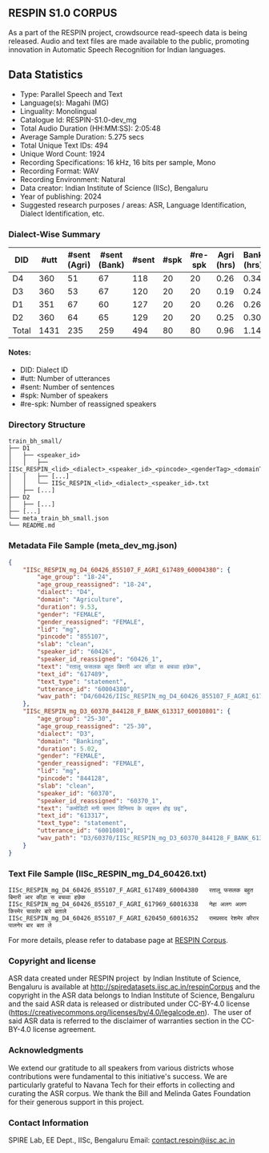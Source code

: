 ## RESPIN S1.0 CORPUS ##

As a part of the RESPIN project, crowdsource read-speech data is being released. Audio and text files
are made available to the public, promoting innovation in Automatic Speech Recognition for Indian languages.

## Data Statistics ##

- Type: Parallel Speech and Text
- Language(s): Magahi (MG)
- Linguality: Monolingual
- Catalogue Id: RESPIN-S1.0-dev_mg
- Total Audio Duration (HH:MM:SS): 2:05:48
- Average Sample Duration: 5.275 secs
- Total Unique Text IDs: 494
- Unique Word Count: 1924
- Recording Specifications: 16 kHz, 16 bits per sample, Mono
- Recording Format: WAV
- Recording Environment: Natural
- Data creator: Indian Institute of Science (IISc), Bengaluru
- Year of publishing: 2024
- Suggested research purposes / areas: ASR, Language Identification, Dialect Identification, etc.

### Dialect-Wise Summary ###
| DID   | #utt | #sent (Agri) | #sent (Bank) | #sent | #spk | #re-spk | Agri (hrs) | Bank (hrs) | Total (hrs) |
|-------|------|--------------|--------------|-------|------|---------|------------|------------|-------------|
| D4 | 360 | 51 | 67 | 118 | 20 | 20 | 0.26 | 0.34 | 0.59 |
| D3 | 360 | 53 | 67 | 120 | 20 | 20 | 0.19 | 0.24 | 0.43 |
| D1 | 351 | 67 | 60 | 127 | 20 | 20 | 0.26 | 0.26 | 0.52 |
| D2 | 360 | 64 | 65 | 129 | 20 | 20 | 0.25 | 0.30 | 0.55 |
| Total | 1431 | 235 | 259 | 494 | 80 | 80 | 0.96 | 1.14 | 2.10 |



#### Notes:
- DID: Dialect ID
- #utt: Number of utterances
- #sent: Number of sentences
- #spk: Number of speakers
- #re-spk: Number of reassigned speakers

### Directory Structure ###
```
train_bh_small/
├── D1
│   ├── <speaker_id>
│   │   ├── IISc_RESPIN_<lid>_<dialect>_<speaker_id>_<pincode>_<genderTag>_<domainTag>_<text_id>_<uttid>.wav
│   │   ├── [...]
│   │   └── IISc_RESPIN_<lid>_<dialect>_<speaker_id>.txt
│   ├── [...]
├── D2
│   ├── [...]
├── [...]
└── meta_train_bh_small.json
└── README.md
```

### Metadata File Sample (meta_dev_mg.json) ###

```json
{
    "IISc_RESPIN_mg_D4_60426_855107_F_AGRI_617489_60004380": {
        "age_group": "18-24",
        "age_group_reassigned": "18-24",
        "dialect": "D4",
        "domain": "Agriculture",
        "duration": 9.53,
        "gender": "FEMALE",
        "gender_reassigned": "FEMALE",
        "lid": "mg",
        "pincode": "855107",
        "slab": "clean",
        "speaker_id": "60426",
        "speaker_id_reassigned": "60426_1",
        "text": "रतालू फसलक बहुत बिमारी आर कीड़ा स बचव्वा हछेक",
        "text_id": "617489",
        "text_type": "statement",
        "utterance_id": "60004380",
        "wav_path": "D4/60426/IISc_RESPIN_mg_D4_60426_855107_F_AGRI_617489_60004380.wav"
    },
    "IISc_RESPIN_mg_D3_60370_844128_F_BANK_613317_60010801": {
        "age_group": "25-30",
        "age_group_reassigned": "25-30",
        "dialect": "D3",
        "domain": "Banking",
        "duration": 5.02,
        "gender": "FEMALE",
        "gender_reassigned": "FEMALE",
        "lid": "mg",
        "pincode": "844128",
        "slab": "clean",
        "speaker_id": "60370",
        "speaker_id_reassigned": "60370_1",
        "text": "कमोडिटी मनी समान विनिमय के जइसन होइ छइ",
        "text_id": "613317",
        "text_type": "statement",
        "utterance_id": "60010801",
        "wav_path": "D3/60370/IISc_RESPIN_mg_D3_60370_844128_F_BANK_613317_60010801.wav"
    }
}
```

### Text File Sample (IISc_RESPIN_mg_D4_60426.txt) ###
```
IISc_RESPIN_mg_D4_60426_855107_F_AGRI_617489_60004380	रतालू फसलक बहुत बिमारी आर कीड़ा स बचव्वा हछेक
IISc_RESPIN_mg_D4_60426_855107_F_AGRI_617969_60016338	नेहा अलग अलग किस्मेर चावलेर बारे बताले
IISc_RESPIN_mg_D4_60426_855107_F_AGRI_620450_60016352	रामप्रसाद रेशमेर कीरार पालनेर बार बता ले
```

For more details, please refer to database page at [RESPIN Corpus](http://spiredatasets.iisc.ac.in/respinCorpus).

### Copyright and license ###

ASR data created under RESPIN project  by Indian Institute of Science, Bengaluru is available
at http://spiredatasets.iisc.ac.in/respinCorpus and the copyright in the ASR data belongs to
Indian Institute of Science, Bengaluru and the said ASR data is released or distributed under
CC-BY-4.0 license (https://creativecommons.org/licenses/by/4.0/legalcode.en).  The user of
said ASR data is referred to the disclaimer of warranties section in the CC-BY-4.0 license
agreement.


### Acknowledgments ###

We extend our gratitude to all speakers from various districts whose contributions were fundamental to this initiative's success.
We are particularly grateful to Navana Tech for their efforts in collecting and curating the ASR corpus.
We thank the Bill and Melinda Gates Foundation for their generous support in this project.

### Contact Information ###

SPIRE Lab, EE Dept., IISc, Bengaluru
Email: contact.respin@iisc.ac.in